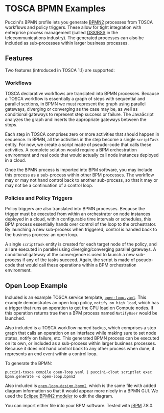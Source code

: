 TOSCA BPMN Examples
===================

Puccini's BPMN profile lets you generate [BPMN2](https://www.omg.org/spec/BPMN/) processes from
TOSCA workflows and policy triggers. These allow for tight integration with enterprise process
management (called [OSS/BSS](https://en.wikipedia.org/wiki/OSS/BSS) in the telecommunications
industry). The generated processes can also be included as sub-processes within larger business
processes. 

Features
--------

Two features (introduced in TOSCA 1.1) are supported:

### Workflows

TOSCA declarative workflows are translated into BPMN processes. Because a TOSCA workflow is
essentially a graph of steps with sequential and parallel sections, in BPMN we must represent
the graph using parallel gateways, diverging or converging as the case may be, as well as
conditional gateways to represent step success or failure. The JavaScript analyzes the graph and
inserts the appropriate gateways between the steps.

Each step in TOSCA comprises zero or more activities that should happen in sequence. In BPMN, all
the activities in the step become a single `scriptTask` entity. For now, we create a script made of
pseudo-code that calls these activities. A complete solution would require a BPM orchestration
environment and real code that would actually call node instances deployed in a cloud.   

Once the BPMN process is imported into BPM software, you may include this process as a sub-process
within other BPM processes. The workflow may or may not hand control back to another sub-process,
so that it may or may not be a continuation of a control loop.

### Policies and Policy Triggers

Policy triggers are also translated into BPMN processes. Because the trigger must be executed from
within an orchestrator on node instances deployed in a cloud, within configurable time intervals
or schedules, this BPM process essentially hands over control of the loop to the orchestrator. By
launching a new sub-process when triggered, control is handed back to the business process: an open
loop.

A single `scriptTask` entity is created for each target node of the policy, and all are executed in
parallel using diverging/converging parallel gateways. A conditional gateway at the convergence is
used to launch a new sub-process if any of the tasks succeed. Again, the script is made of
pseudo-code that would call these operations within a BPM orchestration environment.

Open Loop Example
-----------------

Included is an example TOSCA service template, [`open-loop.yaml`](open-loop.yaml). This example
demonstrates an open loop policy, `notify_on_high_load`, which has a trigger that runs an
operation to get the CPU load on Compute nodes. If this operation returns true then a BPM process
named `NotifyUser` would be launched.

Also included is a TOSCA workflow named `backup`, which comprises a step graph that calls an
operation on an interface while making sure to set node states, notify on failure, etc. This
generated BPMN process can be executed on its own, or included as a sub-process within larger
business processes. Because it does not hand control back to any other process when done, it
represents an end event within a control loop. 

To generate the BPMN:

    puccini-tosca compile open-loop.yaml | puccini-clout scriptlet exec bpmn.generate -o open-loop.bpmn2

Also included is [`open-loop-design.bpmn2`](open-loop-with-diagram.bpmn2), which is the same file
with added diagram information so that it would appear more nicely in a BPMN GUI. We used the
[Eclipse BPMN2 modeler](https://www.eclipse.org/bpmn2-modeler/) to edit the diagram.

You can import either file into your BPM software. Tested with [jBPM](https://www.jbpm.org/) 7.8.0.
